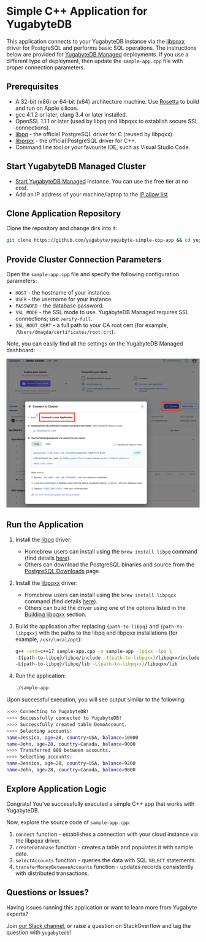 # Simple C++ Application for YugabyteDB

This application connects to your YugabyteDB instance via the 
[libpqxx](http://pqxx.org/development/libpqxx/) driver for PostgreSQL and performs basic SQL 
operations. The instructions below are provided for [YugabyteDB Managed](https://cloud.yugabyte.com/) deployments. 
If you use a different type of deployment, then update the `sample-app.cpp` file with proper connection parameters.

## Prerequisites

* A 32-bit (x86) or 64-bit (x64) architecture machine. Use [Rosetta](https://support.apple.com/en-us/HT211861) to build and run on Apple silicon.
* gcc 4.1.2 or later, clang 3.4 or later installed.
* OpenSSL 1.1.1 or later (used by libpq and libpqxx to establish secure SSL connections).
* [libpq](https://docs.yugabyte.com/latest/reference/drivers/ysql-client-drivers/#libpq) - the official PostgreSQL driver for C (reused by libpqxx).
* [libpqxx](https://docs.yugabyte.com/latest/reference/drivers/ysql-client-drivers/#libpqxx) - the official PostgreSQL driver for C++.
* Command line tool or your favourite IDE, such as Visual Studio Code.

## Start YugabyteDB Managed Cluster

* [Start YugabyteDB Managed](https://docs.yugabyte.com/latest/yugabyte-cloud/cloud-quickstart/qs-add/) instance. You can use
the free tier at no cost.
* Add an IP address of your machine/laptop to the [IP allow list](https://docs.yugabyte.com/latest/yugabyte-cloud/cloud-secure-clusters/add-connections/#manage-ip-allow-lists)

## Clone Application Repository

Clone the repository and change dirs into it:

```bash
git clone https://github.com/yugabyte/yugabyte-simple-cpp-app && cd yugabyte-simple-cpp-app
```

## Provide Cluster Connection Parameters

Open the `sample-app.cpp` file and specify the following configuration parameters:
* `HOST` - the hostname of your instance.
* `USER` - the username for your instance.
* `PASSWORD` - the database password.
* `SSL_MODE` - the SSL mode to use. YugabyteDB Managed requires SSL connections; use `verify-full`.
* `SSL_ROOT_CERT` - a full path to your CA root cert (for example, `/Users/dmagda/certificates/root.crt`). 

Note, you can easily find all the settings on the YugabyteDB Managed dashboard:

![image](resources/cloud_app_settings.png)

## Run the Application

1. Install the [libpq](https://docs.yugabyte.com/latest/reference/drivers/ysql-client-drivers/#libpq) driver:
    * Homebrew users can install using the `brew install libpq` command (find details [here](https://formulae.brew.sh/formula/libpq)).
    * Others can download the PostgreSQL binaries and source from the [PostgreSQL Downloads](https://www.postgresql.org/download/) page.
2. Install the [libpqxx](https://docs.yugabyte.com/latest/reference/drivers/ysql-client-drivers/#libpqxx) driver:
    * Homebrew users can install using the `brew install libpqxx` command (find details [here](https://formulae.brew.sh/formula/libpqxx)).
    * Others can build the driver using one of the options listed in the [Building libpqxx](https://github.com/jtv/libpqxx#building-libpqxx) section.
    
3. Build the application after replacing `{path-to-libpq}` and `{path-to-libpqxx}` with the paths to the libpq and libpqxx installations (for example, `/usr/local/opt`):
    ```bash
    g++ -std=c++17 sample-app.cpp -o sample-app -lpqxx -lpq \
    -I{path-to-libpq}/libpq/include -I{path-to-libpqxx}/libpqxx/include \
    -L{path-to-libpq}/libpq/lib -L{path-to-libpqxx}/libpqxx/lib 
    ```
4. Run the application:
    ```bash
    ./sample-app
    ```

Upon successful execution, you will see output similar to the following:

```bash
>>>> Connecting to YugabyteDB!
>>>> Successfully connected to YugabyteDB!
>>>> Successfully created table DemoAccount.
>>>> Selecting accounts:
name=Jessica, age=28, country=USA, balance=10000
name=John, age=28, country=Canada, balance=9000
>>>> Transferred 800 between accounts.
>>>> Selecting accounts:
name=Jessica, age=28, country=USA, balance=9200
name=John, age=28, country=Canada, balance=9800
```

## Explore Application Logic

Congrats! You've successfully executed a simple C++ app that works with YugabyteDB.

Now, explore the source code of `sample-app.cpp`:
1. `connect` function - establishes a connection with your cloud instance via the libpqxx driver.
2. `createDatabase` function - creates a table and populates it with sample data.
3. `selectAccounts` function - queries the data with SQL `SELECT` statements.
4. `transferMoneyBetweenAccounts` function - updates records consistently with distributed transactions.

## Questions or Issues?

Having issues running this application or want to learn more from Yugabyte experts?

Join [our Slack channel](https://communityinviter.com/apps/yugabyte-db/register),
or raise a question on StackOverflow and tag the question with `yugabytedb`!

